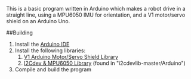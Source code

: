 This is a basic program written in Arduino which makes a robot drive in a straight line, using a MPU6050 IMU for orientation, and a V1 motor/servo shield on an Arduino Uno.

##Building
1. Install the [Arduino IDE](https://www.arduino.cc/en/software)
2. Install the following libraries:
	1. [V1 Arduino Motor/Servo Shield Library](https://github.com/adafruit/Adafruit-Motor-Shield-library)
	2. [I2Cdev & MPU6050 Library](https://github.com/jrowberg/i2cdevlib) (found in "i2cdevlib-master/Arduino")
3. Compile and build the program
